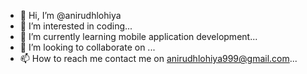 - 👋 Hi, I’m @anirudhlohiya
- 👀 I’m interested in coding...
- 🌱 I’m currently learning mobile application development...
- 💞️ I’m looking to collaborate on ...
- 📫 How to reach me contact me on anirudhlohiya999@gmail.com...

<!---
anirudhlohiya/anirudhlohiya is a ✨ special ✨ repository because its `README.md` (this file) appears on your GitHub profile.
You can click the Preview link to take a look at your changes.
--->
